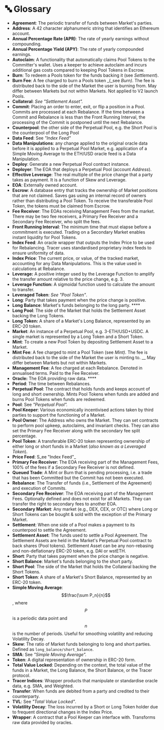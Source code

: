 # 🔤 Glossary

* **Agreement**: The periodic transfer of funds between Market's parties.&#x20;
* **Address**: A 42 character alphanumeric string that identifies an Ethereum account.&#x20;
* **Annual Percentage Rate (APR)**: The rate of yearly earnings without compounding.
* **Annual Percentage Yield (APY)**: The rate of yearly compounded earnings.
* **Autoclaim**: A functionality that automatically claims Pool Tokens to the Committer's wallet. Uses a keeper to achieve autoclaim and incurs additional gas costs compared to keeping Pool Tokens in Escrow.
* **Burn**: To redeem a Pools token for the funds backing it (see _Settlement_).&#x20;
* **Burn Fee**: A fee charged to burn a Pools token _(_see _Burn)_. The fee is distributed back to the side of the Market the user is burning from. May differ between Markets but not within Markets. Not applied to V2 launch Pools.
* **Collateral**: _See "Settlement Asset"._
* **Commit**: Placing an order to enter, exit, or flip a position in a Pool. Commits are processed at each Rebalance. If the time between a Commit and Rebalance is less than the Front Running Interval, the processing of the Commit is postponed until the next Rebalance.
* **Counterpool**: the other side of the Perpetual Pool, e.g. the Short Pool is the counterpool of the Long Pool
* **Data Feed**: See _"Index Feed"_
* **Data Manipulations**: any change applied to the original oracle data before it is applied to a Perpetual Pool Market, e.g. application of a Simple Moving Average to the ETH/USD oracle feed is a Data Manipulation.
* **Deploy**: Generate a new Perpetual Pool contract instance. &#x20;
* **Deployer**: The EOA that deploys a Perpetual Pool (account _Address_).&#x20;
* **Effective Leverage**: The real multiple of the price change that a party takes as payment. It is a function of Skew and Leverage.
* **EOA**: Externally owned account.&#x20;
* **Escrow**: A database entry that tracks the ownership of Market positions that are not claimed. Saves gas using an internal record of owners rather than distributing a Pool Token. To receive the transferable Pool Token, the tokens must be claimed from Escrow.
* **Fee Receiver**: The EOAs receiving Management Fees from the market. There may be two fee receivers, a Primary Fee Receiver and a Secondary Fee Receiver, who split the fees.
* **Front Running Interval**: The minimum time that must elapse before a commitment is executed. Trading on a Secondary Market enables instant liquidity for Pool Tokens.
* **Index Feed**: An oracle wrapper that outputs the Index Price to be used for Rebalancing. Tracer uses standardised proprietary index feeds to ensure uniformity of data.&#x20;
* **Index Price**: The current price, or value, of the tracked market, accounting for any Data Manipulations. This is the value used in calculations at Rebalance.&#x20;
* **Leverage:** A positive integer used by the Leverage Function to amplify the transfer amount relative to the price change, e.g. 3.
* **Leverage Function:** A sigmoidal function used to calculate the amount to transfer.
* **Leveraged Token**: _See "Pool Token"_.
* **Long**: Party that takes payment when the price change is positive.&#x20;
* **Long Balance**: Market's funds belonging to the long party. ****&#x20;
* **Long Pool**: The side of the Market that holds the Settlement Asset backing the Long Tokens.
* **Long Token:** A share of a Market's Long Balance, represented by an ERC-20 token.&#x20;
* **Market**: An instance of a Perpetual Pool, e.g. 3-ETH/USD+USDC. A single market is represented by a Long Token and a Short Token.&#x20;
* **Mint**: To create a new Pool Token by depositing Settlement Asset to a Market.&#x20;
* **Mint Fee**: A fee charged to mint a Pool Token (see _Mint)._ The fee is distributed back to the side of the Market the user is minting to. __ May differ between Markets but not within Markets.
* **Management Fee**: A fee charged at each Rebalance. Denoted in annualised terms. Paid to the Fee Receiver.
* **Oracle:** The EOA providing raw data. ****&#x20;
* **Period**: The time between Rebalances.
* **Perpetual Pool**: The contract that holds funds and keeps account of long and short ownership. Mints Pool Tokens when funds are added and burns Pool Tokens when funds are redeemed.
* **Pool**: See _"Perpetual Pool"._
* **Pool Keeper**: Various economically incentivised actions taken by third parties to support the functioning of a Market.
* **Pool Owner**: The Address who owns the Market. They can set contracts to perform pool upkeep, autoclaims, and invariant checks. They can also set the Primary Fee Receiver along with the secondary fee split percentage.
* **Pool Token**: A transferable ERC-20 token representing ownership of either long or short funds in a Market (_also known as a_ _Leveraged Token_).&#x20;
* **Price Feed**: S_ee "Index Feed"_
* **Primary Fee Receiver**: The EOA receiving part of the Management Fees, 100% of the fees if a Secondary Fee Receiver is not defined.
* **Queued Trade**: A Mint or Burn that is pending processing, i.e. a trade that has been Committed but the Commit has not been executed.
* **Rebalance**: The Transfer of funds (i.e., Settlement of the Agreement) and execution of Commits.&#x20;
* **Secondary Fee Receiver**: The EOA receiving part of the Management Fees. Optionally defined and does not exist for all Markets. They can transfer the right to secondary fees to another EOA.
* **Secondary Market**: Any market (e.g., DEX, CEX, or OTC) where Long or Short Tokens can be bought & sold with the exception of the Primary Market.
* **Settlement**: When one side of a Pool makes a payment to its counterpool to settle the Agreement.&#x20;
* **Settlement Asset**: The funds used to settle a Pool Agreement. The Settlement Assets are held in the Market's Perpetual Pool contract to back shares (Pool tokens). Settlement Asset can be any non-rebasing and non-deflationary ERC-20 token, e.g. DAI or wstETH.&#x20;
* **Short**: Party that takes payment when the price change is negative.&#x20;
* **Short Balance**: Market's funds belonging to the short party.
* **Short Pool**: The side of the Market that holds the Collateral backing the Short Tokens.
* **Short Token**: A share of a Market's Short Balance, represented by an ERC-20 token.&#x20;
* **Simple Moving Average**: $$\frac{\sum P_n}{n}$$, where $$P$$ is a periodic data point and $$n$$ is the number of periods. Useful for smoothing volatility and reducing Volatility Decay.
* **Skew**: The ratio of Market funds belonging to long and short parties. Defined as `long_balance`_`/`_`short_balance`.
* **SMA**: See _"Simple Moving Average"._
* **Token**: A digital representation of ownership in ERC-20 form.
* **Total Value Locked**: Depending on the context, the total value of the funds in a Market, the Long Balance, the Short Balance, or the Tracer protocol.&#x20;
* **Tracer Indices**: Wrapper products that manipulate or standardise oracle data, e.g. SMA, and Weighted.
* **Transfer**: When funds are debited from a party and credited to their counterparty.&#x20;
* **TVL**: See _"Total Value Locked"_.
* **Volatility Decay**: The loss incurred by a Short or Long Token holder due to frequent directional changes in the Index Price.
* **Wrapper**: A contract that a Pool Keeper can interface with. Transforms raw data provided by oracles.&#x20;
